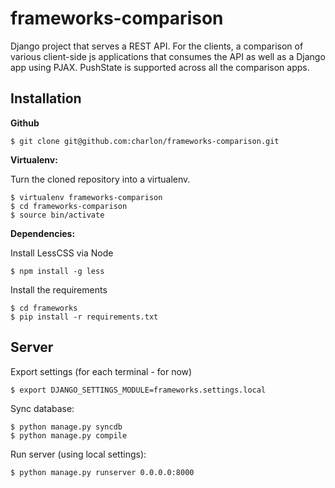 frameworks-comparison
====================

Django project that serves a REST API. For the clients, a comparison of various client-side js applications that consumes the API as well as a Django app using PJAX. PushState is supported across all the comparison apps.

Installation
------------

**Github**

    $ git clone git@github.com:charlon/frameworks-comparison.git

**Virtualenv:**

Turn the cloned repository into a virtualenv.

    $ virtualenv frameworks-comparison
    $ cd frameworks-comparison
    $ source bin/activate

**Dependencies:**

Install LessCSS via Node

    $ npm install -g less
    
Install the requirements

    $ cd frameworks
    $ pip install -r requirements.txt
    
Server
------

Export settings (for each terminal - for now)

    $ export DJANGO_SETTINGS_MODULE=frameworks.settings.local
    
Sync database:

    $ python manage.py syncdb
    $ python manage.py compile
    
Run server (using local settings):

    $ python manage.py runserver 0.0.0.0:8000
